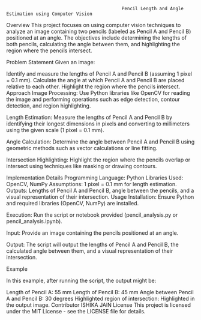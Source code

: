                                                Pencil Length and Angle Estimation using Computer Vision
Overview
This project focuses on using computer vision techniques to analyze an image containing two pencils (labeled as Pencil A and Pencil B) positioned at an angle. The objectives include determining the lengths of both pencils, calculating the angle between them, and highlighting the region where the pencils intersect.

Problem Statement
Given an image:

Identify and measure the lengths of Pencil A and Pencil B (assuming 1 pixel = 0.1 mm).
Calculate the angle at which Pencil A and Pencil B are placed relative to each other.
Highlight the region where the pencils intersect.
Approach
Image Processing: Use Python libraries like OpenCV for reading the image and performing operations such as edge detection, contour detection, and region highlighting.

Length Estimation: Measure the lengths of Pencil A and Pencil B by identifying their longest dimensions in pixels and converting to millimeters using the given scale (1 pixel = 0.1 mm).

Angle Calculation: Determine the angle between Pencil A and Pencil B using geometric methods such as vector calculations or line fitting.

Intersection Highlighting: Highlight the region where the pencils overlap or intersect using techniques like masking or drawing contours.

Implementation Details
Programming Language: Python
Libraries Used: OpenCV, NumPy
Assumptions: 1 pixel = 0.1 mm for length estimation.
Outputs: Lengths of Pencil A and Pencil B, angle between the pencils, and a visual representation of their intersection.
Usage
Installation: Ensure Python and required libraries (OpenCV, NumPy) are installed.

Execution: Run the script or notebook provided (pencil_analysis.py or pencil_analysis.ipynb).

Input: Provide an image containing the pencils positioned at an angle.

Output: The script will output the lengths of Pencil A and Pencil B, the calculated angle between them, and a visual representation of their intersection.

Example

In this example, after running the script, the output might be:

Length of Pencil A: 55 mm
Length of Pencil B: 45 mm
Angle between Pencil A and Pencil B: 30 degrees
Highlighted region of intersection: Highlighted in the output image.
Contributor
ISHIKA JAIN
License
This project is licensed under the MIT License - see the LICENSE file for details.

